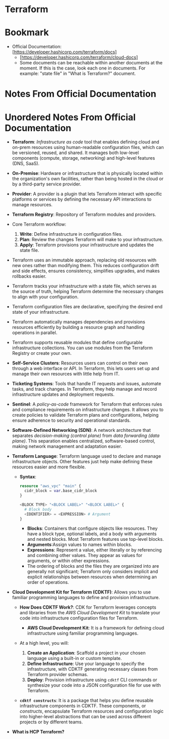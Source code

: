 # Terraform

# Bookmark
- Official Documentation: [https://developer.hashicorp.com/terraform/docs]
  - [https://developer.hashicorp.com/terraform/cloud-docs]
  - Some documents can be reachable within another documents at the moment. If this is the case, look each one in documents. For example: "state file" in "What is Terraform?" document.

# Notes From Official Documentation

# Unordered Notes From Official Documentation
- **Terraform**: *Infrastructure as code* tool that enables defining cloud and on-prem resources using human-readable configuration files, which can be versioned, reused, and shared. It manages both low-level components (compute, storage, networking) and high-level features (DNS, SaaS).
- **On-Premise**: Hardware or infrastructure that is physically located within the organization's own facilities, rather than being hosted in the cloud or by a third-party service provider.
- **Provider**: A provider is a plugin that lets Terraform interact with specific platforms or services by defining the necessary API interactions to manage resources.
- **Terraform Registry**: Repository of Terraform modules and providers.

- Core Terraform workflow:
  1. **Write**: Define infrastructure in configuration files.
  2. **Plan**: Review the changes Terraform will make to your infrastructure.
  3. **Apply**: Terraform provisions your infrastructure and updates the state file.

- Terraform uses an immutable approach, replacing old resources with new ones rather than modifying them. This reduces configuration drift and side effects, ensures consistency, simplifies upgrades, and makes rollbacks easier.
- Terraform tracks your infrastructure with a state file, which serves as the source of truth, helping Terraform determine the necessary changes to align with your configuration.
- Terraform configuration files are declarative, specifying the desired end state of your infrastructure.
- Terraform automatically manages dependencies and provisions resources efficiently by building a resource graph and handling operations in parallel.
- Terraform supports reusable modules that define configurable infrastructure collections. You can use modules from the Terraform Registry or create your own.
- **Self-Service Clusters**: Resources users can control on their own through a web interface or API. In Terraform, this lets users set up and manage their own resources with little help from IT.
- **Ticketing Systems**: Tools that handle IT requests and issues, automate tasks, and track changes. In Terraform, they help manage and record infrastructure updates and deployment requests.
- **Sentinel**: A *policy-as-code* framework for Terraform that enforces rules and compliance requirements on infrastructure changes. It allows you to create policies to validate Terraform plans and configurations, helping ensure adherence to security and operational standards.
- **Software-Defined Networking (SDN)**: A network architecture that separates *decision-making (control plane)* from *data forwarding (data plane)*. This separation enables centralized, software-based control, making network management and adaptation easier.

- **Terraform Language**: Terraform language used to declare and manage infrastructure objects. Other features just help make defining these resources easier and more flexible.
  - **Syntax**:
    ```terraform
    resource "aws_vpc" "main" {
      cidr_block = var.base_cidr_block
    }
  
    <BLOCK TYPE> "<BLOCK LABEL>" "<BLOCK LABEL>" {
      # Block body
      <IDENTIFIER> = <EXPRESSION> # Argument
    }
    ```
    - **Blocks**: Containers that configure objects like resources. They have a block type, optional labels, and a body with arguments and nested blocks. Most Terraform features use top-level blocks.
    - **Arguments**:Assign values to names within blocks.
    - **Expressions**: Represent a value, either literally or by referencing and combining other values. They appear as values for arguments, or within other expressions.
    - The ordering of blocks and the files they are organized into are generally not significant; Terraform only considers implicit and explicit relationships between resources when determining an order of operations.

- **Cloud Development Kit for Terraform (CDKTF)**: Allows you to use familiar programming languages to define and provision infrastructure.
  - **How Does CDKTF Work?**: CDK for Terraform leverages concepts and libraries from the *AWS Cloud Development Kit* to translate your code into infrastructure configuration files for Terraform.
    - **AWS Cloud Development Kit**: It is a framework for defining cloud infrastructure using familiar programming languages.

  - At a high level, you will:
    1. **Create an Application**: Scaffold a project in your chosen language using a built-in or custom template.
    2. **Define Infrastructure**: Use your language to specify the infrastructure, with CDKTF generating necessary classes from Terraform provider schemas.
    3. **Deploy**: Provision infrastructure using `cdktf` CLI commands or synthesize your code into a JSON configuration file for use with Terraform.

  - **`cdktf constructs`**: It is a package that helps you define reusable infrastructure components in CDKTF. These components, or *constructs*, encapsulate Terraform resources and configuration logic into higher-level abstractions that can be used across different projects or by different teams.

- **What is HCP Terraform?**